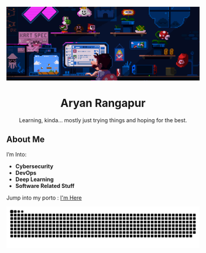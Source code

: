 


<p align="center">
  <img src="https://github.com/aryanrangapur/aryanrangapur/blob/main/IMG_2092.gif" alt="Me all-time" />
</p>

<h1 align="center">Aryan Rangapur</h1> 

<p align="center">
Learning, kinda… mostly just trying things and hoping for the best.
</p>


## About Me

I’m Into: 
- **Cybersecurity**
- **DevOps**
- **Deep Learning**
- **Software Related Stuff** 



Jump into my porto : [I'm Here](https://aryanrangapur.github.io/portfolio/)




<img src="https://raw.githubusercontent.com/slanja/slanja/output/snake.svg" alt="I Love Cakes!" />

